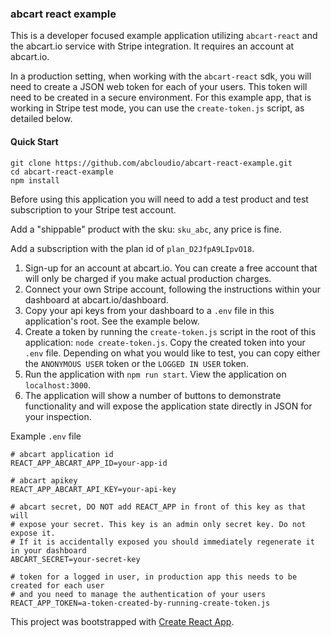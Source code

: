 ### abcart react example

This is a developer focused example application utilizing `abcart-react` and the abcart.io service with Stripe integration. It requires an account at abcart.io.

In a production setting, when working with the `abcart-react` sdk, you will need to create a JSON web token for each of your users. This token will need to be created in a secure environment. For this example app, that is working in Stripe test mode, you can use the `create-token.js` script, as detailed below.

#### Quick Start

```
git clone https://github.com/abcloudio/abcart-react-example.git
cd abcart-react-example
npm install
```

Before using this application you will need to add a test product and test subscription to your Stripe test account.

Add a "shippable" product with the sku: `sku_abc`, any price is fine.

Add a subscription with the plan id of `plan_D2JfpA9LIpvO18`.

1.  Sign-up for an account at abcart.io. You can create a free account that will only be charged if you make actual production charges.
2.  Connect your own Stripe account, following the instructions within your dashboard at abcart.io/dashboard.
3.  Copy your api keys from your dashboard to a `.env` file in this application's root. See the example below.
4.  Create a token by running the `create-token.js` script in the root of this application: `node create-token.js`. Copy the created token into your `.env` file. Depending on what you would like to test, you can copy either the `ANONYMOUS USER` token or the `LOGGED IN USER` token.
5.  Run the application with `npm run start`. View the application on `localhost:3000`.
6.  The application will show a number of buttons to demonstrate functionality and will expose the application state directly in JSON for your inspection.

Example `.env` file

```
# abcart application id
REACT_APP_ABCART_APP_ID=your-app-id

# abcart apikey
REACT_APP_ABCART_API_KEY=your-api-key

# abcart secret, DO NOT add REACT_APP in front of this key as that will
# expose your secret. This key is an admin only secret key. Do not expose it.
# If it is accidentally exposed you should immediately regenerate it in your dashboard
ABCART_SECRET=your-secret-key

# token for a logged in user, in production app this needs to be created for each user
# and you need to manage the authentication of your users
REACT_APP_TOKEN=a-token-created-by-running-create-token.js
```

This project was bootstrapped with [Create React App](https://github.com/facebookincubator/create-react-app).
